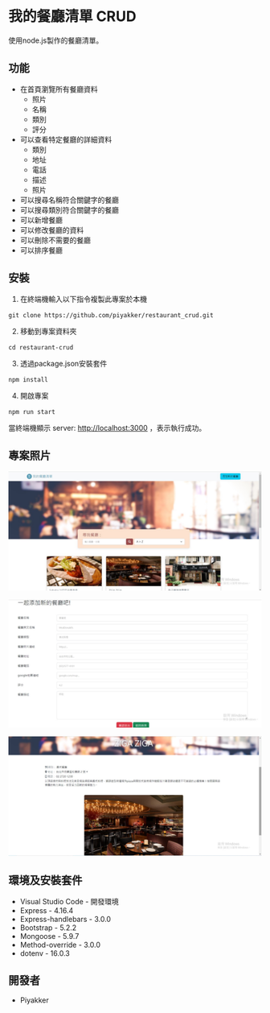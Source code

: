 # 我的餐廳清單 CRUD

使用node.js製作的餐廳清單。

## 功能

+ 在首頁瀏覽所有餐廳資料
  + 照片
  + 名稱
  + 類別
  + 評分 
+ 可以查看特定餐廳的詳細資料
  + 類別
  + 地址
  + 電話
  + 描述
  + 照片
+ 可以搜尋名稱符合關鍵字的餐廳
+ 可以搜尋類別符合關鍵字的餐廳
+ 可以新增餐廳
+ 可以修改餐廳的資料
+ 可以刪除不需要的餐廳
+ 可以排序餐廳

## 安裝

1. 在終端機輸入以下指令複製此專案於本機

```
git clone https://github.com/piyakker/restaurant_crud.git
```

2. 移動到專案資料夾

```
cd restaurant-crud
```

3. 透過package.json安裝套件

```
npm install
```

4. 開啟專案

```
npm run start
```

當終端機顯示 server: <http://localhost:3000> ，表示執行成功。

## 專案照片

![main_page](./public/img/main_page.jpg)

![create](./public/img/create.jpg)

![detail](./public/img/detail.jpg)

## 環境及安裝套件

+ Visual Studio Code - 開發環境
+ Express - 4.16.4
+ Express-handlebars - 3.0.0
+ Bootstrap - 5.2.2
+ Mongoose - 5.9.7
+ Method-override - 3.0.0
+ dotenv - 16.0.3

## 開發者

+ Piyakker
